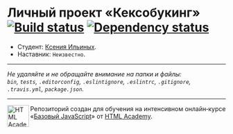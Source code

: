 # Личный проект «Кексобукинг» [![Build status][travis-image]][travis-url] [![Dependency status][dependency-image]][dependency-url]

* Студент: [Ксения Ильиных](https://up.htmlacademy.ru/javascript/8/user/351319).
* Наставник: `Неизвестно`.

---

_Не удаляйте и не обращайте внимание на папки и файлы:_<br>
_`bin`, `tests`, `.editorconfig`, `.eslintignore`, `.eslintrc`, `.gitignore`, `.travis.yml`, `package.json`._

---

<a href="https://htmlacademy.ru/intensive/javascript"><img align="left" width="50" height="50" title="HTML Academy" src="https://up.htmlacademy.ru/static/img/intensive/javascript/logo-for-github.svg"></a>

Репозиторий создан для обучения на интенсивном онлайн‑курсе «[Базовый JavaScript](https://htmlacademy.ru/intensive/javascript)» от [HTML Academy](https://htmlacademy.ru).

[travis-image]: https://travis-ci.org/htmlacademy-javascript/351319-keksobooking.svg?branch=master
[travis-url]: https://travis-ci.org/htmlacademy-javascript/351319-keksobooking
[dependency-image]: https://david-dm.org/htmlacademy-javascript/351319-keksobooking.svg?style=flat-square
[dependency-url]: https://david-dm.org/htmlacademy-javascript/351319-keksobooking

